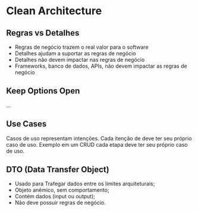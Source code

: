 # Clean Architecture

## Regras vs Detalhes
* Regras de negócio trazem o real valor para o software
* Detalhes ajudam a suportar as regras de negócio
* Detalhes não devem impactar nas regras de negócio
* Frameworks, banco de dados, APIs, não devem impactar as regras de negócio

## Keep Options Open
...

## Use Cases
Casos de uso representam intenções. Cada itenção de deve ter seu próprio caso de uso. Exemplo em um CRUD cada etapa deve ter seu próprio caso de uso.

## DTO (Data Transfer Object)
* Usado para Trafegar dados entre os limites arquiteturais;
* Objeto anêmico, sem comportamento;
* Contém dados (input ou output);
* Não deve possuir regras de negócio.


